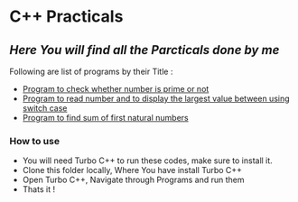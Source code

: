 # C++ Practicals
## _Here You will find all the Parcticals done by me_
Following are list of programs by their Title :
- [Program to check whether number is prime or not](./Practical_1/)
- [Program to read number and to display the largest value between using switch case](./Practical_2/)
- [Program to find sum of first natural numbers](./Practical_3/)

### How to use

- You will need Turbo C++ to run these codes, make sure to install it.
- Clone this folder locally, Where You have install Turbo C++
- Open Turbo C++, Navigate through Programs and run them
- Thats it !
